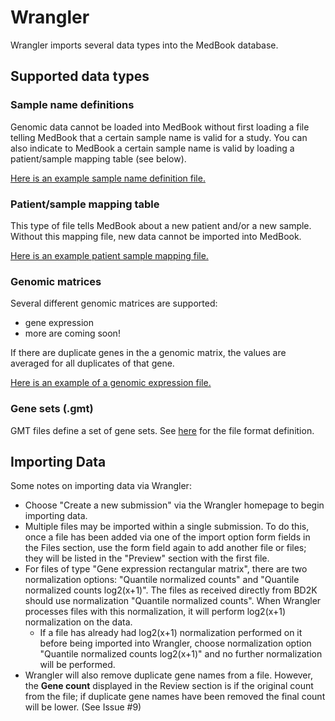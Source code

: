 # Wrangler

Wrangler imports several data types into the MedBook database.

## Supported data types

### Sample name definitions

Genomic data cannot be loaded into MedBook without first loading a file telling MedBook that a certain sample name is valid for a study. You can also indicate to MedBook a certain sample name is valid by loading a patient/sample mapping table (see below).

[Here is an example sample name definition file.](/example-files/sample_name_definitions.tsv)

### Patient/sample mapping table

This type of file tells MedBook about a new patient and/or a new sample. Without this mapping file, new data cannot be imported into MedBook.

[Here is an example patient sample mapping file.](/example-files/patient_sample_mapping.tsv)

### Genomic matrices

Several different genomic matrices are supported:
- gene expression
- more are coming soon!

If there are duplicate genes in the a genomic matrix, the values are averaged for all duplicates of that gene.

[Here is an example of a genomic expression file.](/example-files/genomic_expression_matrix.tsv)

### Gene sets (.gmt)

GMT files define a set of gene sets. See [here](http://www.broadinstitute.org/cancer/software/genepattern/file-formats-guide#GMT) for the file format definition.

## Importing Data
Some notes on importing data via Wrangler:

- Choose "Create a new submission" via the Wrangler homepage to begin importing data.
- Multiple files may be imported within a single submission. To do this, once a file has been added via one of the import option form fields in the Files section, use the form field again to add another file or files; they will be listed in the "Preview" section with the first file.
- For files of type "Gene expression rectangular matrix", there are two normalization options: "Quantile normalized counts" and "Quantile normalized counts log2(x+1)". The files as received directly from BD2K should use normalization "Quantile normalized counts". When Wrangler processes files with this normalization, it will perform log2(x+1) normalization on the data.
  - If a file has already had log2(x+1) normalization performed on it before being imported into Wrangler, choose normalization option "Quantile normalized counts log2(x+1)" and no further normalization will be performed.
- Wrangler will also remove duplicate gene names from a file. However, the **Gene count** displayed in the Review section is if the original count from the file; if duplicate gene names have been removed the final count will be lower. (See Issue #9)

